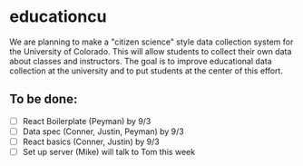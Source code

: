 # educationcu
We are planning to make a "citizen science" style data collection system for the University of Colorado. This will allow students to collect their own data about classes and instructors. The goal is to improve educational data collection at the university and to put students at the center of this effort.

## To be done:
- [ ] React Boilerplate (Peyman) by 9/3
- [ ] Data spec (Conner, Justin, Peyman) by 9/3
- [ ] React basics (Conner, Justin) by 9/3
- [ ] Set up server (Mike) will talk to Tom this week
